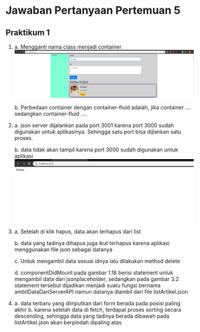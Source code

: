# Jawaban Pertanyaan Pertemuan 5

## Praktikum 1

1. a. Mengganti nama class menjadi container <img src='gambar1.JPG'>

   b. Perbedaan container dengan container-fluid adalah, jika container .... sedangkan container-fluid ....

2. a. json server dijalankan pada port 3001 karena port 3000 sudah digunakan untuk aplikasinya. Sehingga satu port bisa dijlankan satu proses.

   b. data tidak akan tampil karena port 3000 sudah digunakan untuk aplikasi <img src='gambar2.jpg'>

3. a. Setelah di klik hapus, data akan terhapus dari list

   b. data yang tadinya dihapus juga ikut terhapus karena aplikasi menggunakan file json sebagai datanya

   c. Untuk mengambil data sesuai idnya lalu dilakukan method delete

   d. componentDidMount pada gambar 1.18 berisi statement untuk mengambil data dari jsonplaceholder, sedangkan pada gambar 3.2 statement tersebut dijadikan menjadi suatu fungsi bernama ambilDataDariServerAPI namun datanya diambil dari file listArtikel.json

4. a. data terbaru yang diinputkan dari form berada pada posisi paling akhir
   b. karena setelah data di fetch, terdapat proses sorting secara descending, sehingga data yang tadinya berada dibawah pada listArtikel.json akan berpindah dipaling atas
